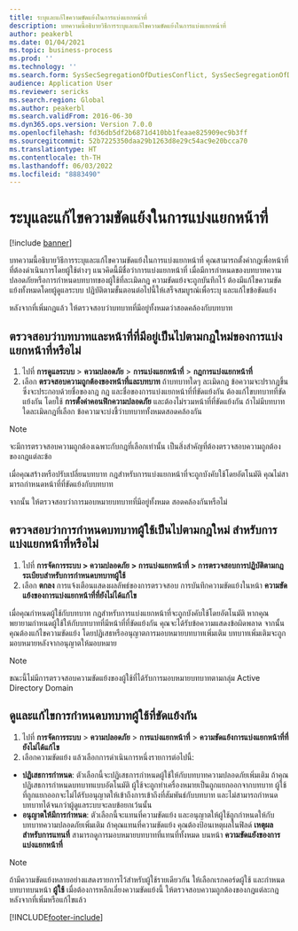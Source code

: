 ```yaml
---
title: ระบุและแก้ไขความขัดแย้งในการแบ่งแยกหน้าที่
description: บทความนี้อธิบายวิธีการระบุและแก้ไขความขัดแย้งในการแบ่งแยกหน้าที่
author: peakerbl
ms.date: 01/04/2021
ms.topic: business-process
ms.prod: ''
ms.technology: ''
ms.search.form: SysSecSegregationOfDutiesConflict, SysSecSegregationOfDutiesRule
audience: Application User
ms.reviewer: sericks
ms.search.region: Global
ms.author: peakerbl
ms.search.validFrom: 2016-06-30
ms.dyn365.ops.version: Version 7.0.0
ms.openlocfilehash: fd36db5df2b6871d410bb1feaae825909ec9b3ff
ms.sourcegitcommit: 52b7225350daa29b1263d8e29c54ac9e20bcca70
ms.translationtype: HT
ms.contentlocale: th-TH
ms.lasthandoff: 06/03/2022
ms.locfileid: "8883490"
---
```

# <a name="identify-and-resolve-conflicts-in-segregation-of-duties"></a>ระบุและแก้ไขความขัดแย้งในการแบ่งแยกหน้าที่

[!include [banner](../../includes/banner.md)]

บทความนี้อธิบายวิธีการระบุและแก้ไขความขัดแย้งในการแบ่งแยกหน้าที่ คุณสามารถตั้งค่ากฎเพื่อหน้าที่ที่ต้องดำเนินการโดยผู้ใช้ต่างๆ แนวคิดนี้มีชื่อว่าการแบ่งแยกหน้าที่  เมื่อมีการกำหนดของบทบาทความปลอดภัยหรือการกำหนดบทบาทของผู้ใช้ที่ละเมิดกฎ ความขัดแย้งจะถูกบันทึกไว้  ต้องมีแก้ไขความขัดแย้งทั้งหมดโดยผู้ดูแลระบบ  ปฏิบัติตามขั้นตอนต่อไปนี้ให้เสร็จสมบูรณ์เพื่อระบุ และแก้ไขข้อขัดแย้ง 

หลังจากที่เพิ่มกฎแล้ว ให้ตรวจสอบว่าบทบาทที่มีอยู่ทั้งหมดว่าสอดคล้องกับบทบาท 

## <a name="verify-that-existing-roles-and-duties-comply-with-new-rules-for-segregation-of-duties"></a>ตรวจสอบว่าบทบาทและหน้าที่ที่มีอยู่เป็นไปตามกฎใหม่ของการแบ่งแยกหน้าที่หรือไม่
1. ไปที่ **การดูแลระบบ** > **ความปลอดภัย** > **การแบ่งแยกหน้าที่** > **กฎการแบ่งแยกหน้าที่**
3. เลือก **ตรวจสอบความถูกต้องของหน้าที่และบทบาท** ถ้าบทบาทใดๆ ละเมิดกฎ ข้อความจะปรากฏขึ้นซึ่งจะประกอบด้วยชื่อของกฎ กฎ และชื่อของการแบ่งแยกหน้าที่ที่ขัดแย้งกัน ต้องแก้ไขบทบาทที่ขัดแย้งกัน โดยใช้ **การตั้งค่าคอนฟิกความปลอดภัย** และต้องไม่รวมหน้าที่ที่ขัดแย้งกัน ถ้าไม่มีบทบาทใดละเมิดกฎที่เลือก ข้อความจะบ่งชี้ว่าบทบาททั้งหมดสอดคล้องกัน   

> [!NOTE]
> จะมีการตรวจสอบความถูกต้องเฉพาะกับกฎที่เลือกเท่านั้น เป็นสิ่งสําคัญที่ต้องตรวจสอบความถูกต้องของกฎแต่ละข้อ   

เมื่อคุณสร้างหรือปรับเปลี่ยนบทบาท กฎสำหรับการแบ่งแยกหน้าที่จะถูกบังคับใช้โดยอัตโนมัติ คุณไม่สามารถกําหนดหน้าที่ที่ขัดแย้งกับบทบาท

จากนั้น ให้ตรวจสอบว่าการมอบหมายบทบาทที่มีอยู่ทั้งหมด สอดคล้องกันหรือไม่

## <a name="verify-that-user-role-assignments-comply-with-new-rules-for-segregation-of-duties"></a>ตรวจสอบว่าการกำหนดบทบาทผู้ใช้เป็นไปตามกฎใหม่ สำหรับการแบ่งแยกหน้าที่หรือไม่
1. ไปที่ **การจัดการระบบ > ความปลอดภัย > การแบ่งแยกหน้าที่ > การตรวจสอบการปฏิบัติตามกฎระเบียบสำหรับการกำหนดบทบาทผู้ใช้**
2. เลือก **ตกลง** การแจ้งเตือนแสดงผลลัพธ์ของการตรวจสอบ  การบันทึกความขัดแย้งในหน้า **ความขัดแย้งของการแบ่งแยกหน้าที่ที่ยังไม่ได้แก้ไข**   

เมื่อคุณกำหนดผู้ใช้กับบทบาท กฎสำหรับการแบ่งแยกหน้าที่จะถูกบังคับใช้โดยอัตโนมัติ หากคุณพยายามกําหนดผู้ใช้ให้กับบทบาทที่มีหน้าที่ที่ขัดแย้งกัน คุณจะได้รับข้อความแสดงข้อผิดพลาด จากนั้นคุณต้องแก้ไขความขัดแย้ง โดยปฏิเสธหรืออนุญาตการมอบหมายบทบาทเพิ่มเติม บทบาทเพิ่มเติมจะถูกมอบหมายหลังจากอนุญาตให้มอบหมาย 

> [!NOTE]
> ขณะนี้ไม่มีการตรวจสอบความขัดแย้งของผู้ใช้ที่ได้รับการมอบหมายบทบาทตามกลุ่ม Active Directory Domain

## <a name="view-and-resolve-conflicting-user-role-assignments"></a>ดูและแก้ไขการกำหนดบทบาทผู้ใช้ที่ขัดแย้งกัน
1. ไปที่ **การจัดการระบบ** > **ความปลอดภัย** > **การแบ่งแยกหน้าที่** > **ความขัดแย้งการแบ่งแยกหน้าที่ที่ยังไม่ได้แก้ไข** 
2. เลือกความขัดแย้ง แล้วเลือกการดำเนินการหนึ่งรายการต่อไปนี้: 

  - **ปฏิเสธการกำหนด**: ตัวเลือกนี้จะปฏิเสธการกำหนดผู้ใช้ให้กับบทบาทความปลอดภัยเพิ่มเติม ถ้าคุณปฏิเสธการกำหนดบทบาทแบบอัตโนมัติ ผู้ใช้จะถูกทำเครื่องหมายเป็นถูกแยกออกจากบทบาท  ผู้ใช้ที่ถูกแยกออกจะไม่ได้รับอนุญาตให้เข้าถึงการเข้าถึงที่สัมพันธ์กับบทบาท และไม่สามารถกำหนดบทบาทได้จนกว่าผู้ดูแลระบบจะลบข้อยกเว้นนั้น 
-  **อนุญาตให้มีการกำหนด**: ตัวเลือกนี้จะแทนที่ความขัดแย้ง และอนุญาตให้ผู้ใช้ถูกกำหนดให้กับบทบาทความปลอดภัยเพิ่มเติม ถ้าคุณแทนที่ความขัดแย้ง คุณต้องป้อนเหตุผลในฟิลด์ **เหตุผลสำหรับการแทนที่** สามารถดูการมอบหมายบทบาทที่แทนที่ทั้งหมด บนหน้า **ความขัดแยังของการแบ่งแยกหน้าที่**  

> [!NOTE]
> ถ้ามีความขัดแย้งหลายอย่างแสดงรายการไว้สำหรับผู้ใช้รายเดียวกัน ให้เลือกเรกคอร์ดผู้ใช้ และกำหนดบทบาทบนหน้า **ผู้ใช้** เมื่อต้องการหลีกเลี่ยงความขัดแย้งนี้ ให้ตรวจสอบความถูกต้องของกฎแต่ละกฎ หลังจากที่เพิ่มหรือแก้ไขแล้ว


[!INCLUDE[footer-include](../../../../includes/footer-banner.md)]